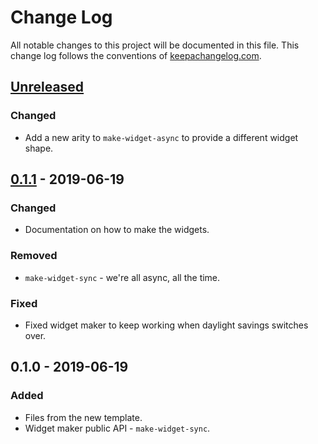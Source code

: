 # Change Log
All notable changes to this project will be documented in this file. This change log follows the conventions of [keepachangelog.com](http://keepachangelog.com/).

## [Unreleased]
### Changed
- Add a new arity to `make-widget-async` to provide a different widget shape.

## [0.1.1] - 2019-06-19
### Changed
- Documentation on how to make the widgets.

### Removed
- `make-widget-sync` - we're all async, all the time.

### Fixed
- Fixed widget maker to keep working when daylight savings switches over.

## 0.1.0 - 2019-06-19
### Added
- Files from the new template.
- Widget maker public API - `make-widget-sync`.

[Unreleased]: https://github.com/your-name/berlin/compare/0.1.1...HEAD
[0.1.1]: https://github.com/your-name/berlin/compare/0.1.0...0.1.1

